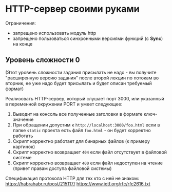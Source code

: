 # HTTP-сервер своими руками
Ограничения:
* запрещено использовать модуль http
* запрещено пользоваться синхронными версиями функций (с **Sync**) на конце


## Уровень сложности 0
(Этот уровень сложности задания присылать не надо - вы получите "расширенную версию задания" после второй лекции по потокам во вторник, ее уже надо будет присылать и будет описан требуемый формат)

Реализовать HTTP-сервер, который слушает порт 3000, или указанный в переменной окружении PORT и умеет следующее:

1. Выводит на консоль все полученные заголовки в формате ключ-значение
2. При обращении допустим к `http://localhost:3000/foo.html` если в папке `static` проекта есть файл `foo.html` - он будет корректно работать
3. Скрипт корректно работает для бинарных файлов (к примеру картинок)
4. Скрипт корректно возвращает `404` если файл отсутствует в файловой системе
5. Скрипт корректно возвращает `400` если файл недоступен на чтение (привет правам доступа файловой системы)

Спецификация протокола HTTP для тех кто с ней не знаком: 
https://habrahabr.ru/post/215117/
https://www.ietf.org/rfc/rfc2616.txt